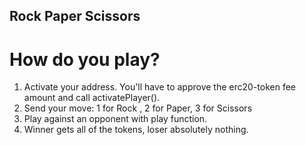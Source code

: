 ## Rock Paper Scissors

# How do you play?

1. Activate your address. You'll have to approve the erc20-token fee amount and call activatePlayer().
2. Send your move: 1 for Rock , 2 for Paper, 3 for Scissors
3. Play against an opponent with play function.
4. Winner gets all of the tokens, loser absolutely nothing.  

